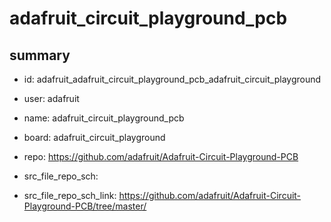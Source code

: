 # adafruit_circuit_playground_pcb
 
## summary 
* id: adafruit_adafruit_circuit_playground_pcb_adafruit_circuit_playground
* user: adafruit
* name: adafruit_circuit_playground_pcb
* board: adafruit_circuit_playground
* repo: https://github.com/adafruit/Adafruit-Circuit-Playground-PCB



* src_file_repo_sch: 
* src_file_repo_sch_link: https://github.com/adafruit/Adafruit-Circuit-Playground-PCB/tree/master/




